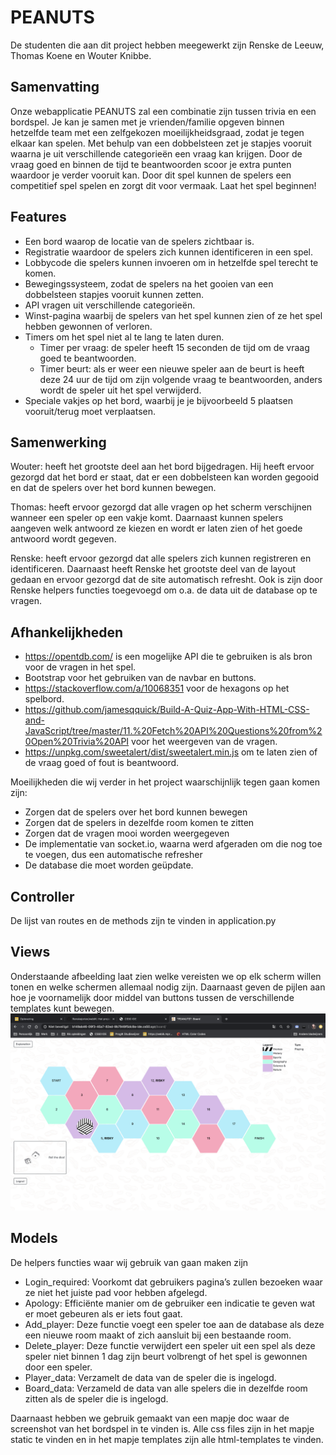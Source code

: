 # PEANUTS

De studenten die aan dit project hebben meegewerkt zijn Renske de Leeuw, Thomas Koene en Wouter Knibbe.

## Samenvatting
Onze webapplicatie PEANUTS zal een combinatie zijn tussen trivia en een bordspel. Je kan je samen met je vrienden/familie opgeven binnen hetzelfde team met een zelfgekozen moeilijkheidsgraad, zodat je tegen elkaar kan spelen. Met behulp van een dobbelsteen zet je stapjes vooruit waarna je uit verschillende categorieën een vraag kan krijgen. Door de vraag goed en binnen de tijd te beantwoorden scoor je extra punten waardoor je verder vooruit kan. Door dit spel kunnen de spelers een competitief spel spelen en zorgt dit voor vermaak. Laat het spel beginnen!

## Features
- Een bord waarop de locatie van de spelers zichtbaar is.
- Registratie waardoor de spelers zich kunnen identificeren in een spel.
- Lobbycode die spelers kunnen invoeren om in hetzelfde spel terecht te komen.
- Bewegingssysteem, zodat de spelers na het gooien van een dobbelsteen stapjes vooruit kunnen zetten.
- API vragen uit verschillende categorieën.
- Winst-pagina waarbij de spelers van het spel kunnen zien of ze het spel hebben gewonnen of verloren.
- Timers om het spel niet al te lang te laten duren.
  - Timer per vraag: de speler heeft 15 seconden de tijd om de vraag goed te beantwoorden.
  - Timer beurt: als er weer een nieuwe speler aan de beurt is heeft deze 24 uur de tijd om zijn volgende vraag te    beantwoorden, anders wordt de speler uit het spel verwijderd.
- Speciale vakjes op het bord, waarbij je je bijvoorbeeld 5 plaatsen vooruit/terug moet verplaatsen.

## Samenwerking
Wouter: heeft het grootste deel aan het bord bijgedragen. Hij heeft ervoor gezorgd dat het bord er staat, dat er een dobbelsteen kan worden gegooid en dat de spelers over het bord kunnen bewegen.

Thomas: heeft ervoor gezorgd dat alle vragen op het scherm verschijnen wanneer een speler op een vakje komt. Daarnaast kunnen spelers aangeven welk antwoord ze kiezen en wordt er laten zien of het goede antwoord wordt gegeven.

Renske: heeft ervoor gezorgd dat alle spelers zich kunnen registreren en identificeren. Daarnaast heeft Renske het grootste deel van de layout gedaan en ervoor gezorgd dat de site automatisch refresht. Ook is zijn door Renske helpers functies toegevoegd om o.a. de data uit de database op te vragen. 

## Afhankelijkheden
- <https://opentdb.com/> is een mogelijke API die te gebruiken is als bron voor de vragen in het spel.
- Bootstrap voor het gebruiken van de navbar en buttons.
- <https://stackoverflow.com/a/10068351> voor de hexagons op het spelbord.
- <https://github.com/jamesqquick/Build-A-Quiz-App-With-HTML-CSS-and-JavaScript/tree/master/11.%20Fetch%20API%20Questions%20from%20Open%20Trivia%20API> voor het weergeven van de vragen.
- <https://unpkg.com/sweetalert/dist/sweetalert.min.js> om te laten zien of de vraag goed of fout is beantwoord.

Moeilijkheden die wij verder in het project waarschijnlijk tegen gaan komen zijn:
- Zorgen dat de spelers over het bord kunnen bewegen
- Zorgen dat de spelers in dezelfde room komen te zitten
- Zorgen dat de vragen mooi worden weergegeven
- De implementatie van socket.io, waarna werd afgeraden om die nog toe te voegen, dus een automatische refresher
- De database die moet worden geüpdate.

## Controller
De lijst van routes en de methods zijn te vinden in application.py

## Views
Onderstaande afbeelding laat zien welke vereisten we op elk scherm willen tonen en welke schermen allemaal nodig zijn. Daarnaast geven de pijlen aan hoe je voornamelijk door middel van buttons tussen de verschillende templates kunt bewegen.
![Bekijk een screenshot van de website](webIK/doc/Board.png)

## Models
De helpers functies waar wij gebruik van gaan maken zijn
- Login_required: Voorkomt dat gebruikers pagina’s zullen bezoeken waar ze niet het juiste pad voor hebben afgelegd.
- Apology: Efficiënte manier om de gebruiker een indicatie te geven wat er moet gebeuren als er iets fout gaat.
- Add_player: Deze functie voegt een speler toe aan de database als deze een nieuwe room maakt of zich aansluit bij een bestaande room.
- Delete_player: Deze functie verwijdert een speler uit een spel als deze speler niet binnen 1 dag zijn beurt volbrengt of het spel is gewonnen door een speler. 
- Player_data: Verzamelt de data van de speler die is ingelogd.
- Board_data: Verzameld de data van alle spelers die in dezelfde room zitten als de speler die is ingelogd.

Daarnaast hebben we gebruik gemaakt van een mapje doc waar de screenshot van het bordspel in te vinden is. Alle css files zijn in het mapje static te vinden en in het mapje templates zijn alle html-templates te vinden. 
